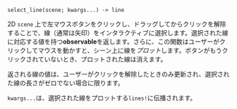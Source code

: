 ```
select_line(scene; kwargs...) -> line
```

2D `scene` 上で左マウスボタンをクリックし、ドラッグしてからクリックを解除することで、線（通常は矢印）をインタラクティブに選択します。選択された線に対応する値を持つ**observable**を返します。さらに、この関数はユーザーがクリックしてマウスを動かすと、シーン上に線を*プロット*します。ボタンがもうクリックされていないとき、プロットされた線は消えます。

返される線の値は、ユーザーがクリックを解除したときのみ更新され、選択された線の長さがゼロでない場合に限ります。

`kwargs...`は、選択された線をプロットする`lines!`に伝播されます。
